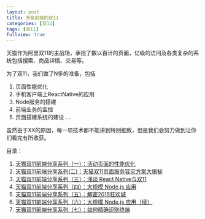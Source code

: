 ```yaml
---
layout: post
title: 天猫前端的双11
categories: [双11]
tags: [双11]
fullview: true
---
```


天猫作为阿里双11的主战场，承担了数以百计的页面，亿级的访问及各类复杂的系统包括搜索、商品详情、交易等。

为了双11，我们做了N多的准备，包括

1. 页面性能优化
2. 手机客户端上ReactNative的应用
3. Node服务的搭建
4. 前端业务的监控
5. 页面搭建系统的建设
....

虽然由于XX的原因，每一项技术都不能讲到特别细致，但是我们会努力做到让你们看完有所收获。

目录：

1.  [天猫双11前端分享系列（一）：活动页面的性能优化](https://github.com/tmallfe/tmallfe.github.io/issues/25)
2. [天猫双11前端分享系列(二)：天猫双11页面服务容灾方案大揭秘](https://github.com/tmallfe/tmallfe.github.io/issues/26)
3. [天猫双11前端分享系列（三）：浅谈 React Native与双11](https://github.com/tmallfe/tmallfe.github.io/issues/27)
4. [天猫双11前端分享系列（四）：大规模 Node.js 应用](https://github.com/tmallfe/tmallfe.github.io/issues/28)
5. [天猫双11前端分享系列（五）：解密2015狂欢城](https://github.com/tmallfe/tmallfe.github.io/issues/29)
6. [天猫双11前端分享系列（六）：大规模 Node.js 应用（续）](https://github.com/tmallfe/tmallfe.github.io/issues/30)
7. [天猫双11前端分享系列（七）：如何精确识别终端](https://github.com/tmallfe/tmallfe.github.io/issues/32)